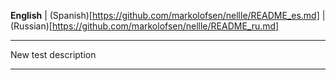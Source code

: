 **English** | (Spanish)[https://github.com/markolofsen/nellle/README_es.md] | (Russian)[https://github.com/markolofsen/nellle/README_ru.md]

---

New test description

---

